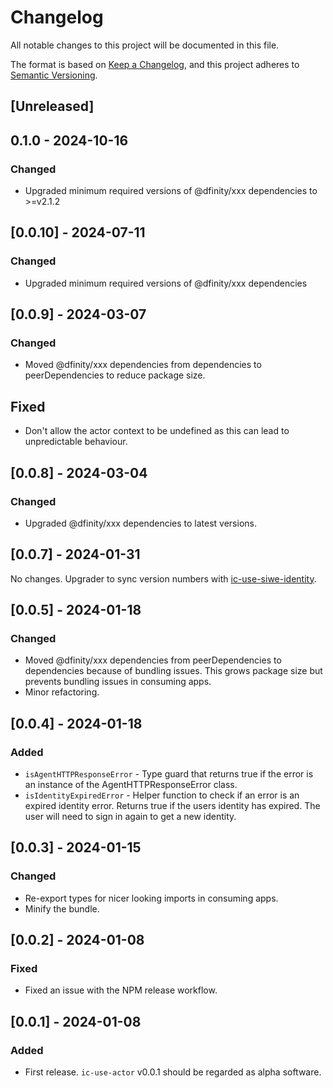 # Changelog

All notable changes to this project will be documented in this file.

The format is based on [Keep a Changelog](https://keepachangelog.com/en/1.0.0/),
and this project adheres to [Semantic Versioning](https://semver.org/spec/v2.0.0.html).

## [Unreleased]

## 0.1.0 - 2024-10-16

### Changed

- Upgraded minimum required versions of @dfinity/xxx dependencies to >=v2.1.2

## [0.0.10] - 2024-07-11

### Changed

- Upgraded minimum required versions of @dfinity/xxx dependencies

## [0.0.9] - 2024-03-07

### Changed

- Moved @dfinity/xxx dependencies from dependencies to peerDependencies to reduce package size.

## Fixed

- Don't allow the actor context to be undefined as this can lead to unpredictable behaviour.

## [0.0.8] - 2024-03-04

### Changed

- Upgraded @dfinity/xxx dependencies to latest versions.

## [0.0.7] - 2024-01-31

No changes. Upgrader to sync version numbers with [ic-use-siwe-identity](https://github.com/kristoferlund/ic-siwe/tree/main/packages/ic-use-siwe-identity).

## [0.0.5] - 2024-01-18

### Changed

- Moved @dfinity/xxx dependencies from peerDependencies to dependencies because of bundling issues. This grows package size but prevents bundling issues in consuming apps.
- Minor refactoring.

## [0.0.4] - 2024-01-18

### Added

- `isAgentHTTPResponseError` - Type guard that returns true if the error is an instance of the AgentHTTPResponseError class.
- `isIdentityExpiredError` - Helper function to check if an error is an expired identity error. Returns true if the users identity has expired. The user will need to sign in again to get a new identity.

## [0.0.3] - 2024-01-15

### Changed

- Re-export types for nicer looking imports in consuming apps.
- Minify the bundle.

## [0.0.2] - 2024-01-08

### Fixed

- Fixed an issue with the NPM release workflow.

## [0.0.1] - 2024-01-08

### Added

- First release. `ic-use-actor` v0.0.1 should be regarded as alpha software.
